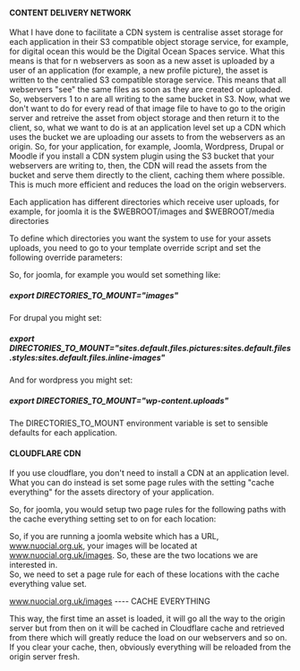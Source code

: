 #### CONTENT DELIVERY NETWORK

What I have done to facilitate a CDN system is centralise asset storage for each application in their S3 compatible object storage service, for example, for digital ocean this would be the Digital Ocean Spaces service. What this means is that for n webservers as soon as a new asset is uploaded by a user of an application (for example, a new profile picture), the asset is written to the centralied S3 compatible storage service. This means that all webservers "see" the same files as soon as they are created or uploaded. So, webservers 1 to n are all writing to the same bucket in S3. Now, what we don't want to do for every read of that image file to have to go to the origin server and retreive the asset from object storage and then return it to the client, so, what we want to do is at an application level set up a CDN which uses the bucket we are uploading our assets to from the webservers as an origin. So, for your application, for example, Joomla, Wordpress, Drupal or Moodle if you install a CDN system plugin using the S3 bucket that your webservers are writing to, then, the CDN will read the assets from the bucket and serve them directly to the client, caching them where possible. This is much more efficient and reduces the load on the origin webservers.  

Each application has different directories which receive user uploads, for example, for joomla it is the $WEBROOT/images  and $WEBROOT/media directories  
  
To define which directories you want the system to use for your assets uploads, you need to go to your template override script and set the following override parameters:  
  
So, for joomla, for example you would set something like:  

##### export DIRECTORIES_TO_MOUNT="images"  

For drupal you might set:  

##### export DIRECTORIES_TO_MOUNT="sites.default.files.pictures:sites.default.files.styles:sites.default.files.inline-images"  

And for wordpress you might set:  

##### export DIRECTORIES_TO_MOUNT="wp-content.uploads"  

The DIRECTORIES_TO_MOUNT environment variable is set to sensible defaults for each application.  
  
    
#### CLOUDFLARE CDN  
    
If you use cloudflare, you don't need to install a CDN at an application level. What you can do instead is set some page rules with the setting "cache everything" for the assets directory of your application.  
  
  
So, for joomla, you would setup two page rules for the following paths with the cache everything setting set to on for each location:  

So, if you are running a joomla website which has a URL, www.nuocial.org.uk, your images will be located at www.nuocial.org.uk/images. So, these are the two locations we are interested in.  
So, we need to set a page rule for each of these locations with the cache everything value set.  
  
www.nuocial.org.uk/images  ---- CACHE EVERYTHING   
  
This way, the first time an asset is loaded, it will go all the way to the origin server but from then on it will be cached in Cloudflare cache and retrieved from there which will greatly reduce the load on our webservers and so on. If you clear your cache, then, obviously everything will be reloaded from the origin server fresh.   

